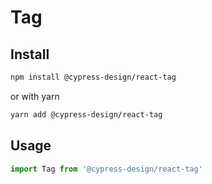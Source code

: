 # Tag

## Install

```bash
npm install @cypress-design/react-tag
```

or with yarn

```bash
yarn add @cypress-design/react-tag
```

## Usage

```ts
import Tag from '@cypress-design/react-tag'
```
